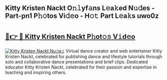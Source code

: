 ## Kitty Kristen Nackt O𝚗𝚕yf𝚊ns L𝚎a𝚔ed N𝚞𝚍es - Part-pn1 P𝚑𝚘tos Vi𝚍𝚎o - H𝚘𝚝 Part L𝚎a𝚔s uwo0z

# <h2><a href="http://kfeps4.oniu.top/?m=Kitty+Kristen+Nackt">🔗👉 🔴 Kitty Kristen Nackt P𝚑ot𝚘𝚜 V𝚒d𝚎o</a></h2>

[![Kitty Kristen Nackt Nu𝚍e𝚜](https://i.imgur.com/0qMVB7G.gif)](http://kfeps4.oniu.top/?m=Kitty+Kristen+Nackt)
Virtual dance creator and web entertainer Kitty Kristen Nackt, celebrated for publishing dance and lifestyle tutorials through solo and collaborative dance presentations and brief clips. Dedicated educator Kitty Kristen Nackt, celebrated for their passion and expertise in teaching and inspiring others.  
